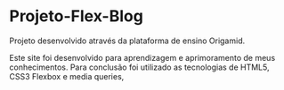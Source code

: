 # Projeto-Flex-Blog
Projeto desenvolvido através da plataforma de ensino Origamid. 

Este site foi desenvolvido para aprendizagem e aprimoramento de meus conhecimentos.
Para conclusão foi utilizado as tecnologias de HTML5, CSS3 Flexbox e media queries,
